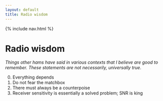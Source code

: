 ```yaml
---
layout: default
title: Radio wisdom
---
```

{% include nav.html %}

# Radio wisdom
*Things other hams have said in various contexts that I believe are good to remember. These statements are not necessarily, universally true.*

0. Everything depends
0. Do not fear the matchbox
0. There must always be a counterpoise
0. Receiver sensitivity is essentially a solved problem; SNR is king